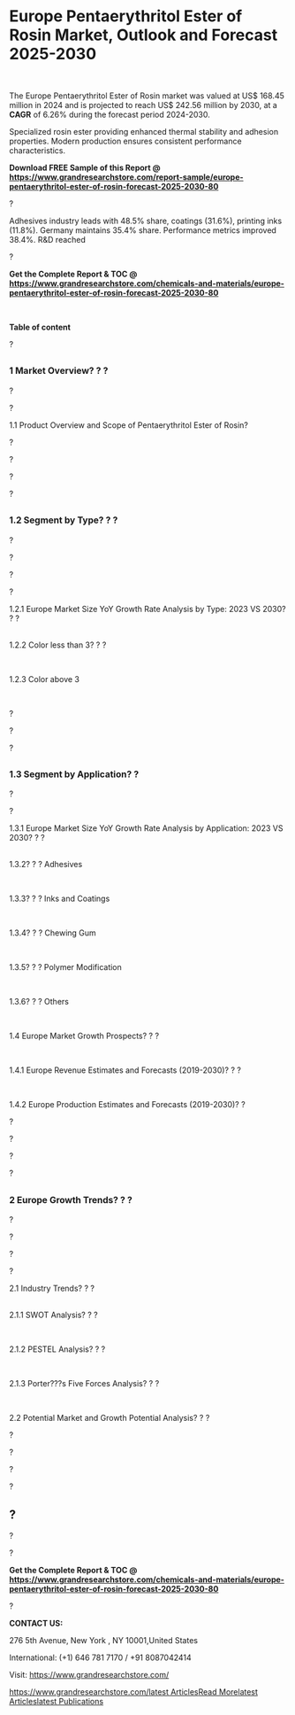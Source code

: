 <h1>Europe Pentaerythritol Ester of Rosin Market, Outlook and Forecast 2025-2030</h1><br/><p>The Europe Pentaerythritol Ester of Rosin market was valued at US$ 168.45 million in 2024 and is projected to reach US$ 242.56 million by 2030, at a <strong>CAGR</strong> of 6.26% during the forecast period 2024-2030.</p>
 
 
 
 <p>Specialized rosin ester providing enhanced thermal stability and adhesion properties. Modern production ensures consistent performance characteristics.</p>
 
 
 
 <div><b>Download FREE Sample of this Report @ <a href="https://www.grandresearchstore.com/report-sample/europe-pentaerythritol-ester-of-rosin-forecast-2025-2030-80">https://www.grandresearchstore.com/report-sample/europe-pentaerythritol-ester-of-rosin-forecast-2025-2030-80</a></b></div>
 
 
 
 <p>? </p>
 
 
 
 <p>Adhesives industry leads with 48.5% share, coatings (31.6%), printing inks (11.8%). Germany maintains 35.4% share. Performance metrics improved 38.4%. R&D reached</p>
 
 
 
 <p>? </p>
 
 
 
 <div><b>Get the Complete Report & TOC @ <a href="https://www.grandresearchstore.com/chemicals-and-materials/europe-pentaerythritol-ester-of-rosin-forecast-2025-2030-80">https://www.grandresearchstore.com/chemicals-and-materials/europe-pentaerythritol-ester-of-rosin-forecast-2025-2030-80</a></b></div>
 
 
 
 <p><br />
 
 <b>Table of content</b></p>
 
 
 
 <p>? </p>
 
 
 
 <h2><span style="font-size:16px"><strong>1 Market Overview? ? ? </strong></span></h2>
 
 
 
 <p>? </p>
 
 
 
 <p>? </p>
 
 
 
 <p>1.1 Product Overview and Scope of Pentaerythritol Ester of Rosin? </p>
 
 
 
 <p>? </p>
 
 
 
 <p>? </p>
 
 
 
 <p>? </p>
 
 
 
 <p>? </p>
 
 
 
 <h2><strong><span style="font-size:16px">1.2 Segment by Type? ? ? </span></strong></h2>
 
 
 
 <p>? </p>
 
 
 
 <p>? </p>
 
 
 
 <p>? </p>
 
 
 
 <p>? </p>
 
 
 
 <p>1.2.1 Europe Market Size YoY Growth Rate Analysis by Type: 2023 VS 2030? ? ? <br />
 
 <br />
 
 1.2.2 Color less than 3? ? ? <br />
 
 <br />
 
 1.2.3 Color above 3<br />
 
 <br />
 
 ? </p>
 
 
 
 <p>? </p>
 
 
 
 <p>? </p>
 
 
 
 <h2><span style="font-size:16px"><strong>1.3 Segment by Application? ? </strong></span></h2>
 
 
 
 <p>? </p>
 
 
 
 <p>? </p>
 
 
 
 <p>1.3.1 Europe Market Size YoY Growth Rate Analysis by Application: 2023 VS 2030? ? ? <br />
 
 <br />
 
 1.3.2? ? ? Adhesives<br />
 
 <br />
 
 1.3.3? ? ? Inks and Coatings<br />
 
 <br />
 
 1.3.4? ? ? Chewing Gum<br />
 
 <br />
 
 1.3.5? ? ? Polymer Modification<br />
 
 <br />
 
 1.3.6? ? ? Others<br />
 
 <br />
 
 1.4 Europe Market Growth Prospects? ? ? <br />
 
 <br />
 
 1.4.1 Europe Revenue Estimates and Forecasts (2019-2030)? ? ? <br />
 
 <br />
 
 1.4.2 Europe Production Estimates and Forecasts (2019-2030)? ? </p>
 
 
 
 <p>? </p>
 
 
 
 <p>? </p>
 
 
 
 <p>? </p>
 
 
 
 <p>? </p>
 
 
 
 <h2><span style="font-size:16px"><strong>2 Europe Growth Trends? ? ? </strong></span></h2>
 
 
 
 <p>? </p>
 
 
 
 <p>? </p>
 
 
 
 <p>? </p>
 
 
 
 <p>? </p>
 
 
 
 <p>2.1 Industry Trends? ? ? <br />
 
 <br />
 
 2.1.1 SWOT Analysis? ? ? <br />
 
 <br />
 
 2.1.2 PESTEL Analysis? ? ? <br />
 
 <br />
 
 2.1.3 Porter???s Five Forces Analysis? ? ? <br />
 
 <br />
 
 2.2 Potential Market and Growth Potential Analysis? ? ? </p>
 
 
 
 <p>? </p>
 
 
 
 <p>? </p>
 
 
 
 <p>? </p>
 
 
 
 <p>? </p>
 
 
 
 <h2>? </h2>
 
 
 
 <p>? </p>
 
 
 
 <p>? </p>
 
 
 
 <div><span><b>Get the Complete Report & TOC @ <a href="https://www.grandresearchstore.com/chemicals-and-materials/europe-pentaerythritol-ester-of-rosin-forecast-2025-2030-80">https://www.grandresearchstore.com/chemicals-and-materials/europe-pentaerythritol-ester-of-rosin-forecast-2025-2030-80</a></b></span></div>
 
 
 
 <p>? </p>
 
 
 
 <p><span><b>CONTACT US:</b><br />
 
 276 5th Avenue, New York , NY 10001,United States<br />
 
 International: (+1) 646 781 7170 / +91 8087042414<br />
 
 Visit: <a href="https://www.grandresearchstore.com/">https://www.grandresearchstore.com/</a><br />
 
 <a href="https://gyeongbokgung.com">https://www.grandresearchstore.com/</a><a href="https://hallyeomaritime.com">latest Articles</a><a href="https://jingwansa.com">Read More</a><a href="https://nguoiviet.jp/">latest Articles</a><a href="https://www.intelmarketresearch.com/">latest Publications</a></span></p>